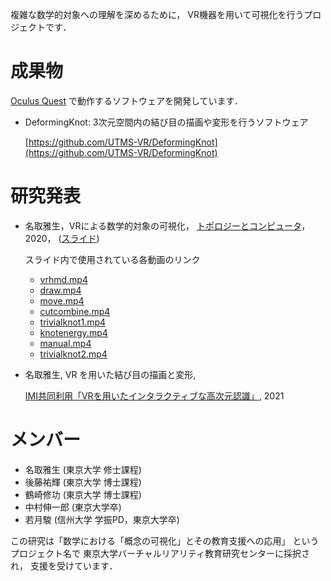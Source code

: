 複雑な数学的対象への理解を深めるために，
VR機器を用いて可視化を行うプロジェクトです．

# 成果物
[Oculus Quest](https://www.oculus.com/quest/?locale=ja_JP) で動作するソフトウェアを開発しています．

- DeformingKnot: 3次元空間内の結び目の描画や変形を行うソフトウェア

  [https://github.com/UTMS-VR/DeformingKnot](https://github.com/UTMS-VR/DeformingKnot)

  <!--
  <img src="resources/Deformingknot/knot_3_1.png" width="200">
  <img src="resources/Deformingknot/knot_4_1.png" width="200">
  -->

# 研究発表
- 名取雅生，VRによる数学的対象の可視化，
  [トポロジーとコンピュータ](https://sites.google.com/view/tac2020/home)，2020，
  ([スライド](resources/topology_computer_2020/topology_computer_2020.pdf))

  スライド内で使用されている各動画のリンク
  - [vrhmd.mp4](resources/topology_computer_2020/vrhmd.mp4)
  - [draw.mp4](resources/topology_computer_2020/draw.mp4)
  - [move.mp4](resources/topology_computer_2020/move.mp4)
  - [cutcombine.mp4](resources/topology_computer_2020/cutcombine.mp4)
  - [trivialknot1.mp4](resources/topology_computer_2020/trivialknot1.mp4)
  - [knotenergy.mp4](resources/topology_computer_2020/knotenergy.mp4)
  - [manual.mp4](resources/topology_computer_2020/manual.mp4)
  - [trivialknot2.mp4](resources/topology_computer_2020/trivialknot2.mp4)
  
- 名取雅生, VR を用いた結び目の描画と変形,

  [IMI共同利用「VRを用いたインタラクティブな高次元認識」](https://www.imi.kyushu-u.ac.jp/kyodo-riyo/research_meetings/view/16), 2021

# メンバー
- 名取雅生 (東京大学 修士課程)
- 後藤祐輝 (東京大学 博士課程)
- 鶴崎修功 (東京大学 博士課程)
- 中村伸一郎 (東京大学卒)
- 若月駿 (信州大学 学振PD，東京大学卒)

この研究は「数学における「概念の可視化」とその教育支援への応用」
というプロジェクト名で
東京大学バーチャルリアリティ教育研究センターに採択され，
支援を受けています．
